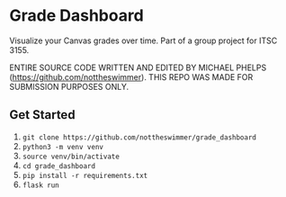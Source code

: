 # Grade Dashboard
Visualize your Canvas grades over time. Part of a group project for ITSC 3155.

ENTIRE SOURCE CODE WRITTEN AND EDITED BY MICHAEL PHELPS (https://github.com/nottheswimmer). THIS REPO WAS MADE FOR SUBMISSION PURPOSES ONLY.


## Get Started
1. `git clone https://github.com/nottheswimmer/grade_dashboard`
1. `python3 -m venv venv`
1. `source venv/bin/activate`
1. `cd grade_dashboard`
1. `pip install -r requirements.txt`
1. `flask run`
